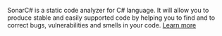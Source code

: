 SonarC# is a static code analyzer for C# language. It will allow you to produce stable and easily supported code by helping you to find and to correct bugs, vulnerabilities and smells in your code. [Learn more](https://github.com/SonarSource/sonar-csharp)
